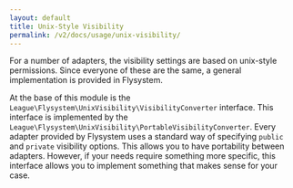 ```yaml
---
layout: default
title: Unix-Style Visibility
permalink: /v2/docs/usage/unix-visibility/
---
```


For a number of adapters, the visibility settings are based on unix-style
permissions. Since everyone of these are the same, a general implementation
is provided in Flysystem.

At the base of this module is the
`League\Flysystem\UnixVisibility\VisibilityConverter` interface. This
interface is implemented by the
`League\Flysystem\UnixVisibility\PortableVisibilityConverter`. Every adapter
provided by Flysystem uses a standard way of specifying `public` and `private`
visibility options. This allows you to have portability between adapters.
However, if your needs require something more specific, this interface allows
you to implement something that makes sense for your case.
